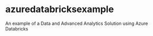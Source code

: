 # azuredatabricksexample
An example of a Data and Advanced Analytics Solution using Azure Databricks
